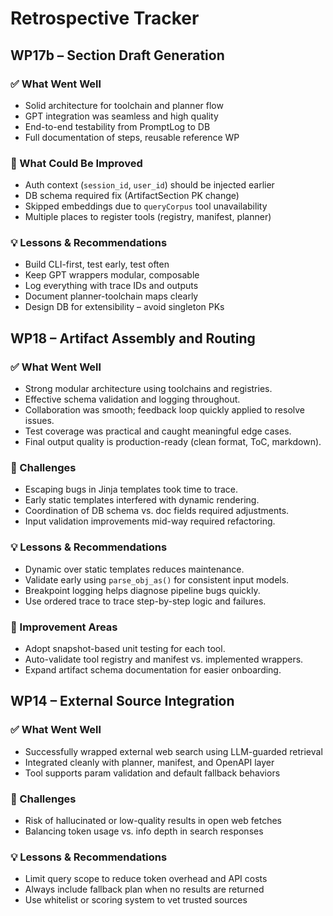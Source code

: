 # Retrospective Tracker

## WP17b – Section Draft Generation

### ✅ What Went Well
- Solid architecture for toolchain and planner flow
- GPT integration was seamless and high quality
- End-to-end testability from PromptLog to DB
- Full documentation of steps, reusable reference WP

### 🤔 What Could Be Improved
- Auth context (`session_id`, `user_id`) should be injected earlier
- DB schema required fix (ArtifactSection PK change)
- Skipped embeddings due to `queryCorpus` tool unavailability
- Multiple places to register tools (registry, manifest, planner)

### 💡 Lessons & Recommendations
- Build CLI-first, test early, test often
- Keep GPT wrappers modular, composable
- Log everything with trace IDs and outputs
- Document planner-toolchain maps clearly
- Design DB for extensibility – avoid singleton PKs

## WP18 – Artifact Assembly and Routing

### ✅ What Went Well
- Strong modular architecture using toolchains and registries.
- Effective schema validation and logging throughout.
- Collaboration was smooth; feedback loop quickly applied to resolve issues.
- Test coverage was practical and caught meaningful edge cases.
- Final output quality is production-ready (clean format, ToC, markdown).

### 🤯 Challenges
- Escaping bugs in Jinja templates took time to trace.
- Early static templates interfered with dynamic rendering.
- Coordination of DB schema vs. doc fields required adjustments.
- Input validation improvements mid-way required refactoring.

### 💡 Lessons & Recommendations
- Dynamic over static templates reduces maintenance.
- Validate early using `parse_obj_as()` for consistent input models.
- Breakpoint logging helps diagnose pipeline bugs quickly.
- Use ordered trace to trace step-by-step logic and failures.

### 🔁 Improvement Areas
- Adopt snapshot-based unit testing for each tool.
- Auto-validate tool registry and manifest vs. implemented wrappers.
- Expand artifact schema documentation for easier onboarding.

## WP14 – External Source Integration

### ✅ What Went Well
- Successfully wrapped external web search using LLM-guarded retrieval
- Integrated cleanly with planner, manifest, and OpenAPI layer
- Tool supports param validation and default fallback behaviors

### 🤯 Challenges
- Risk of hallucinated or low-quality results in open web fetches
- Balancing token usage vs. info depth in search responses

### 💡 Lessons & Recommendations
- Limit query scope to reduce token overhead and API costs
- Always include fallback plan when no results are returned
- Use whitelist or scoring system to vet trusted sources